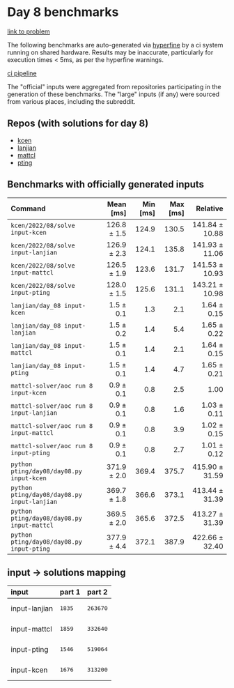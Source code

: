 # Day 8 benchmarks

[link to problem](http://adventofcode.com/2022/day/8)

The following benchmarks are auto-generated via [hyperfine](https://github.com/sharkdp/hyperfine) by a ci system running on shared hardware. Results may be inaccurate, particularly for execution times < 5ms, as per the hyperfine warnings.

[ci pipeline](http://ci.papercode.net:8080/teams/aoc2022/pipelines/aoc-compare-2022)

The "official" inputs were aggregated from repositories participating in the generation of these benchmarks. The "large" inputs (if any) were sourced from various places, including the subreddit.

## Repos (with solutions for day 8)


- [kcen](https://github.com/kcen/AdventOfCode)
- [lanjian](https://github.com/LanJian/aoc-2022)
- [mattcl](https://github.com/mattcl/aoc2022)
- [pting](https://github.com/pting/aoc2022)

## Benchmarks with officially generated inputs
| Command | Mean [ms] | Min [ms] | Max [ms] | Relative |
|:---|---:|---:|---:|---:|
| `kcen/2022/08/solve input-kcen` | 126.8 ± 1.5 | 124.9 | 130.5 | 141.84 ± 10.88 |
| `kcen/2022/08/solve input-lanjian` | 126.9 ± 2.3 | 124.1 | 135.8 | 141.93 ± 11.06 |
| `kcen/2022/08/solve input-mattcl` | 126.5 ± 1.9 | 123.6 | 131.7 | 141.53 ± 10.93 |
| `kcen/2022/08/solve input-pting` | 128.0 ± 1.5 | 125.6 | 131.1 | 143.21 ± 10.98 |
| `lanjian/day_08 input-kcen` | 1.5 ± 0.1 | 1.3 | 2.1 | 1.64 ± 0.15 |
| `lanjian/day_08 input-lanjian` | 1.5 ± 0.2 | 1.4 | 5.4 | 1.65 ± 0.22 |
| `lanjian/day_08 input-mattcl` | 1.5 ± 0.1 | 1.4 | 2.1 | 1.64 ± 0.15 |
| `lanjian/day_08 input-pting` | 1.5 ± 0.1 | 1.4 | 4.7 | 1.65 ± 0.21 |
| `mattcl-solver/aoc run 8 input-kcen` | 0.9 ± 0.1 | 0.8 | 2.5 | 1.00 |
| `mattcl-solver/aoc run 8 input-lanjian` | 0.9 ± 0.1 | 0.8 | 1.6 | 1.03 ± 0.11 |
| `mattcl-solver/aoc run 8 input-mattcl` | 0.9 ± 0.1 | 0.8 | 3.9 | 1.02 ± 0.15 |
| `mattcl-solver/aoc run 8 input-pting` | 0.9 ± 0.1 | 0.8 | 2.7 | 1.01 ± 0.12 |
| `python pting/day08/day08.py input-kcen` | 371.9 ± 2.0 | 369.4 | 375.7 | 415.90 ± 31.59 |
| `python pting/day08/day08.py input-lanjian` | 369.7 ± 1.8 | 366.6 | 373.1 | 413.44 ± 31.39 |
| `python pting/day08/day08.py input-mattcl` | 369.5 ± 2.0 | 365.6 | 372.5 | 413.27 ± 31.39 |
| `python pting/day08/day08.py input-pting` | 377.9 ± 4.4 | 372.1 | 387.9 | 422.66 ± 32.40 |

## input -> solutions mapping
|input|part 1|part 2|
|:---|:---|:---|
|input-lanjian|<pre>1835</pre>|<pre>263670</pre>|
|input-mattcl|<pre>1859</pre>|<pre>332640</pre>|
|input-pting|<pre>1546</pre>|<pre>519064</pre>|
|input-kcen|<pre>1676</pre>|<pre>313200</pre>|
